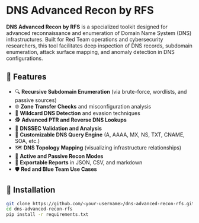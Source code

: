 # DNS Advanced Recon by RFS

**DNS Advanced Recon by RFS** is a specialized toolkit designed for advanced reconnaissance and enumeration of Domain Name System (DNS) infrastructures. Built for Red Team operations and cybersecurity researchers, this tool facilitates deep inspection of DNS records, subdomain enumeration, attack surface mapping, and anomaly detection in DNS configurations.

## 🚀 Features

- 🔍 **Recursive Subdomain Enumeration** (via brute-force, wordlists, and passive sources)
- 🌐 **Zone Transfer Checks** and misconfiguration analysis
- 📡 **Wildcard DNS Detection** and evasion techniques
- 🕵️ **Advanced PTR and Reverse DNS Lookups**
- 🔗 **DNSSEC Validation and Analysis**
- 🧠 **Customizable DNS Query Engine** (A, AAAA, MX, NS, TXT, CNAME, SOA, etc.)
- 🗺️ **DNS Topology Mapping** (visualizing infrastructure relationships)
- 🎯 **Active and Passive Recon Modes**
- 📓 **Exportable Reports** in JSON, CSV, and markdown
- 🛡️ **Red and Blue Team Use Cases**

## 🔧 Installation

```bash
git clone https://github.com/<your-username>/dns-advanced-recon-rfs.git
cd dns-advanced-recon-rfs
pip install -r requirements.txt
